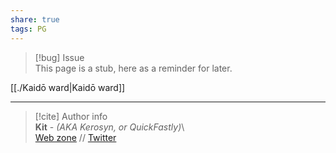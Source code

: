 ```yaml
---  
share: true  
tags: PG  
---  
```

> [!bug] Issue  
> This page is a stub, here as a reminder for later.  
  
[[./Kaidō ward|Kaidō ward]]  
  
-----  
> [!cite] Author info  
> **Kit** - *(AKA Kerosyn, or QuickFastly)*\  
> [Web zone](https://kitabe.link) // [Twitter](https://twitter.com/Kerosyn_)